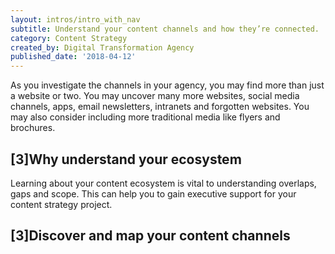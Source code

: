 ```yaml
---
layout: intros/intro_with_nav
subtitle: Understand your content channels and how they’re connected.
category: Content Strategy
created_by: Digital Transformation Agency
published_date: '2018-04-12'
---
```

As you investigate the channels in your agency, you may find more than just a website or two. You may uncover many more websites, social media channels, apps, email newsletters, intranets and forgotten websites. You may also consider including more traditional media like flyers and brochures.

## [3]Why understand your ecosystem

Learning about your content ecosystem is vital to understanding overlaps, gaps and scope. This can help you to gain executive support for your content strategy project.

## [3]Discover and map your content channels
